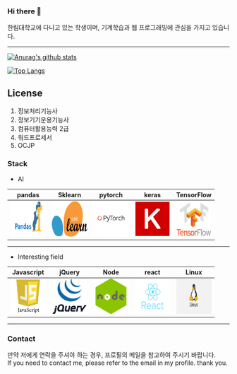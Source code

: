 ### Hi there 👋




한림대학교에 다니고 있는 학생이며, 기계학습과 웹 프로그래밍에 관심을 가지고 있습니다.  

***  

[![Anurag's github stats](https://github-readme-stats.vercel.app/api?username=korea3500)](https://github.com/anuraghazra/github-readme-stats)

[![Top Langs](https://github-readme-stats.vercel.app/api/top-langs/?username=korea3500)](https://github.com/anuraghazra/github-readme-stats)

## License
1. 정보처리기능사 
2. 정보기기운용기능사 
3. 컴퓨터활용능력 2급 
4. 워드프로세서 
5. OCJP

### Stack ###

* AI


|pandas|Sklearn|pytorch|keras|TensorFlow|
|---|---|---|---|---|
|<img src="/images/pandas.png" width="80" height="80">|<img src="/images/sklearn.png" width="80" height="80">|<img src="/images/pytorch.png" width="80" height="80">|<img src="/images/keras.png" width="80" height="80">|<img src="/images/tensorflow.jpg" width="80" height="80">|


***  
* Interesting field

|Javascript|jQuery|Node|react|Linux|
|---|---|---|---|---|
|<img src="/images/javascript.png" width="80" height="80">|<img src="/images/jquery.gif" width="80" height="80">|<img src="/images/node.png" width="80" height="80">|<img src="/images/react.png" width="80" height="80">|<img src="/images/linux.png" width="80" height="80">|

***

### Contact ###  
만약 저에게 연락을 주셔야 하는 경우, 프로필의 메일을 참고하여 주시기 바랍니다.  
If you need to contact me, please refer to the email in my profile. thank you.
